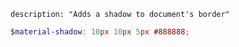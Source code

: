 ``` {settings=""}
description: "Adds a shadow to document's border"
```

```scss
$material-shadow: 10px 10px 5px #888888;
```